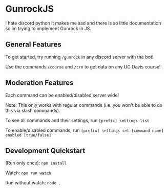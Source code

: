 # GunrockJS

I hate discord python it makes me sad and there is so little documentation so im trying to implement Gunrock in JS.

## General Features

To get started, try running `/gunrock` in any discord server with the bot!

Use the commands `/course` and `/crn` to get data on any UC Davis course!

## Moderation Features

Each command can be enabled/disabled server wide!

Note: This only works with regular commands (i.e. you won't be able to do this via slash commands).

To see all commands and their settings, run `[prefix] settings list`

To enable/disabled commands, run `[prefix] settings set [command name] enabled [true/false]`

## Development Quickstart

(Run only once): `npm install`

Watch: `npm run watch`

Run without watch: `node .`